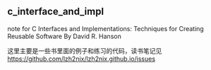 ## c_interface_and_impl
note for C Interfaces and Implementations: Techniques for Creating Reusable Software By David R. Hanson

这里主要是一些书里面的例子和练习的代码，读书笔记见 https://github.com/lzh2nix/lzh2nix.github.io/issues 
